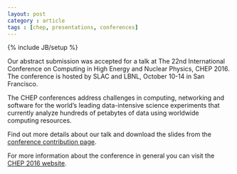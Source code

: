 ```yaml
---
layout: post
category : article
tags : [chep, presentations, conferences]
---
```

{% include JB/setup %}

Our abstract submission was accepted for a talk at The 22nd International Conference on Computing in High Energy and Nuclear Physics, CHEP 2016.  The conference is hosted by SLAC and LBNL, October 10-14 in San Francisco.

The CHEP conferences address challenges in computing, networking and software for the world’s leading data-intensive science experiments that currently analyze hundreds of petabytes of data using worldwide computing resources.

Find out more details about our talk and download the slides from the [conference contribution page](http://indico.cern.ch/event/505613/contributions/2230915/).

For more information about the conference in general you can visit the [CHEP 2016 website](http://chep2016.org/).

